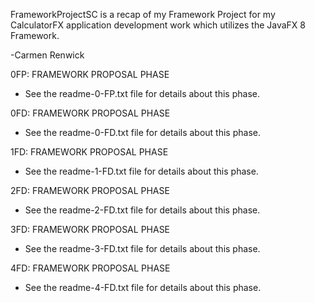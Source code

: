 

FrameworkProjectSC is a recap of my Framework Project for my CalculatorFX application development work which utilizes the JavaFX 8 Framework.


-Carmen Renwick



0FP: FRAMEWORK PROPOSAL PHASE
- See the readme-0-FP.txt file for details about this phase.

0FD: FRAMEWORK PROPOSAL PHASE
- See the readme-0-FD.txt file for details about this phase.

1FD: FRAMEWORK PROPOSAL PHASE
- See the readme-1-FD.txt file for details about this phase.

2FD: FRAMEWORK PROPOSAL PHASE
- See the readme-2-FD.txt file for details about this phase.

3FD: FRAMEWORK PROPOSAL PHASE
- See the readme-3-FD.txt file for details about this phase.

4FD: FRAMEWORK PROPOSAL PHASE
- See the readme-4-FD.txt file for details about this phase.

